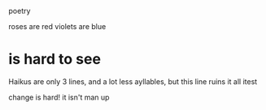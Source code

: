 poetry

roses are red
violets are blue
# is hard to see
Haikus are only 3 lines, and a lot less ayllables, but this line ruins it all
itest

change is hard!
it isn't 
man up
